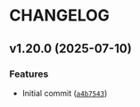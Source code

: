 # CHANGELOG

<!-- version list -->

## v1.20.0 (2025-07-10)

### Features

- Initial commit
  ([`a4b7543`](https://github.com/intel/mfd-dmesg/commit/a4b75439e0d215f8486f2ed5b8dc4c6b78ad23ba))